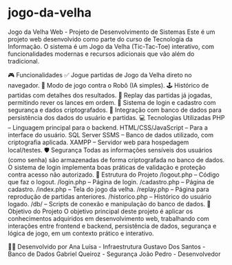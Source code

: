 # jogo-da-velha
Jogo da Velha Web - Projeto de Desenvolvimento de Sistemas
Este é um projeto web desenvolvido como parte do curso de Tecnologia da Informação. O sistema é um Jogo da Velha (Tic-Tac-Toe) interativo, com funcionalidades modernas e recursos adicionais que vão além do tradicional.

🎮 Funcionalidades
✅ Jogue partidas de Jogo da Velha direto no navegador.
🤖 Modo de jogo contra o Robô (IA simples).
🕹️ Histórico de partidas com detalhes dos resultados.
🔁 Replay das partidas já jogadas, permitindo rever os lances em ordem.
🔐 Sistema de login e cadastro com segurança e dados criptografados.
💾 Integração com banco de dados para persistência dos dados do usuário e partidas.
💻 Tecnologias Utilizadas
PHP – Linguagem principal para o backend.
HTML/CSS/JavaScript – Para a interface do usuário.
SQL Server SSMS – Banco de dados utilizado, com criptografia aplicada.
XAMPP – Servidor web para hospedagem local/testes.
🛡️ Segurança
Todas as informações sensíveis dos usuários (como senha) são armazenadas de forma criptografada no banco de dados.
O sistema de login implementa boas práticas de validação e proteção contra acesso não autorizado.
📂 Estrutura do Projeto
/logout.php – Código que faz o logout.
/login.php – Página de login.
/cadastro.php – Página de cadastro.
/index.php – Tela do jogo da velha.
/replay.php – Página para reprodução de partidas anteriores.
/historico.php – Histórico do usuário logado.
/db/ – Scripts de conexão e manipulação do banco de dados.
📌 Objetivo do Projeto
O objetivo principal deste projeto é aplicar os conhecimentos adquiridos em desenvolvimento web, trabalhando com interações entre frontend e backend, persistência de dados, segurança e lógica de jogo, em um contexto prático e interativo.

🙋‍♂️ Desenvolvido por
Ana Luísa - Infraestrutura Gustavo Dos Santos - Banco de Dados Gabriel Queiroz - Segurança João Pedro - Desenvolvedor
